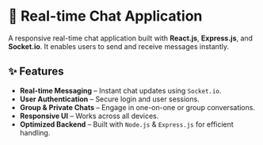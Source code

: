 # 🚀 Real-time Chat Application

A responsive real-time chat application built with **React.js**, **Express.js**, and **Socket.io**. It enables users to send and receive messages instantly.

## ✨ Features

*   **Real-time Messaging** – Instant chat updates using `Socket.io`.
*   **User Authentication** – Secure login and user sessions.
*   **Group & Private Chats** – Engage in one-on-one or group conversations.
*   **Responsive UI** – Works across all devices.
*   **Optimized Backend** – Built with `Node.js` & `Express.js` for efficient handling.
